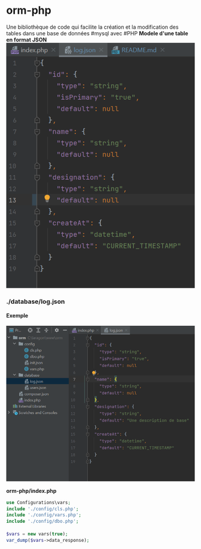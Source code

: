 # orm-php
Une bibliothèque de code qui facilite la création et la modification des tables dans une base de données #mysql avec #PHP
<strong>Modele d'une table en format JSON</strong>
![myimage-alt-tag](code.png)

<h3>./database/log.json</h5>
<h4>Exemple</h4>

![myimage-alt-tag](table.png)


<strong>orm-php/index.php</strong>
```php
use Configurations\vars;
include './config/cls.php';
include './config/vars.php';
include './config/dbo.php';

$vars = new vars(true);
var_dump($vars->data_response);

```

 
  
